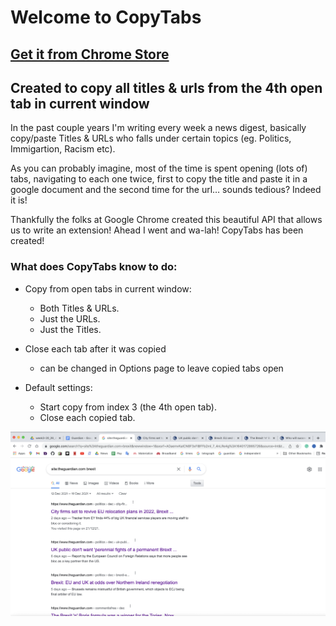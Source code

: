 # Welcome to CopyTabs

<h2><a href="https://chrome.google.com/webstore/detail/copy-tabs-for-chrome/geljbfgcdhlifjbclaipoaddkkjcinif" target="_blank">Get it from Chrome Store</a></h2>

## Created to copy all titles & urls from the 4th open tab in current window

In the past couple years I'm writing every week a news digest, basically copy/paste Titles & URLs who falls under certain topics (eg. Politics, Immigartion, Racism etc).

As you can probably imagine, most of the time is spent opening (lots of) tabs, navigating to each one twice, first to copy the title and paste it in a google document and the second time for the url… sounds tedious? Indeed it is!

Thankfully the folks at Google Chrome created this beautiful API that allows us to write an extension! Ahead I went and wa-lah! CopyTabs has been created!

### What does CopyTabs know to do:

* Copy from open tabs in current window:
    * Both Titles & URLs.
    * Just the URLs.
    * Just the Titles.

* Close each tab after it was copied
    * can be changed in Options page to leave copied tabs open

* Default settings:
    * Start copy from index 3 (the 4th open tab).
    * Close each copied tab.

![Setup example](https://github.com/Yoni-Satat/CopyTabs/blob/main/images/CopyTabs_Example.png?raw=true)



